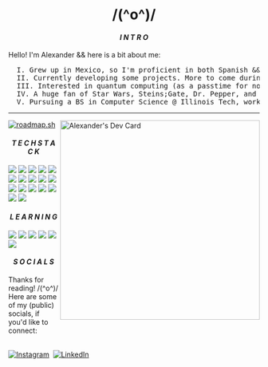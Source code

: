 <!--
<img align="center" src="https://scontent-ord5-3.xx.fbcdn.net/v/t39.30808-6/464774926_2274662829567476_894061963357997700_n.jpg?_nc_cat=110&ccb=1-7&_nc_sid=127cfc&_nc_ohc=X5rl24RKaTEQ7kNvgFdR97Y&_nc_zt=23&_nc_ht=scontent-ord5-3.xx&_nc_gid=AO-cLz34-T6IZl0ls8svIfU&oh=00_AYAVEdrPj77EncyJm02LjXi51xuMquoJ3SwU-4wGoWmDpw&oe=67453231" />
-->

<p>
  <h1 align="center"><b> /(^o^)/ </b></h1>
</p>

<p>
  <h4 align="center"><b><em>I N T R O</em></b></h4>
</p>

<p>
  Hello! I'm Alexander && here is a bit about me:
</p>

<body>
  
<pre>
  I. Grew up in Mexico, so I'm proficient in both Spanish && English
  II. Currently developing some projects. More to come during 2025 && onward
  III. Interested in quantum computing (as a passtime for now)
  IV. A huge fan of Star Wars, Steins;Gate, Dr. Pepper, and Megami Tensei. Love talking a lot about these <3
  V. Pursuing a BS in Computer Science @ Illinois Tech, working as a GFX freelancer on the side
</pre>

<hr width="100%">
<a href="https://app.daily.dev/ylander"><img align= "right" src="https://api.daily.dev/devcards/v2/gPjbLco2kuduQNDlPsPfx.png?type=default&r=lgf" width="400" alt="Alexander's Dev Card"/></a>
<a href="https://roadmap.sh"><img src="https://roadmap.sh/card/wide/67d8342c187996bfba297e17?variant=dark&roadmaps=computer-science%2Cdevops%2Cfull-stack" alt="roadmap.sh"/></a>

<p>
  <h4 align="center"><b><em>T E C H   S T A C K</em></b></h4>

  <div align="left">
    <img src="https://img.shields.io/badge/Linux-FCC624?style=for-the-badge&logo=linux&logoColor=black">
    <img src="https://img.shields.io/badge/html5-%23E34F26.svg?style=for-the-badge&logo=html5&logoColor=white">
    <img src= "https://img.shields.io/badge/css3-%231572B6.svg?style=for-the-badge&logo=css3&logoColor=white">
    <img src= "https://img.shields.io/badge/JavaScript-F7DF1E?style=for-the-badge&logo=javascript&logoColor=black">
    <img src= "https://img.shields.io/badge/python-darkblue.svg?style=for-the-badge&logo=python&logoColor=white">
    <img src= "https://img.shields.io/badge/Java-ED8B00?style=for-the-badge&logo=java&logoColor=white">
    <img src= "https://img.shields.io/badge/c-%2300599C.svg?style=for-the-badge&logo=c&logoColor=white">
    <img src= "https://img.shields.io/badge/illustrator-%23FF9A00.svg?style=for-the-badge&logo=adobeillustrator&logoColor=white">
    <img src= "https://img.shields.io/badge/photoshop-%2331A8FF.svg?style=for-the-badge&logo=adobephotoshop&logoColor=white">
    <img src= "https://img.shields.io/badge/Canva-%2300C4CC.svg?style=for-the-badge&logo=Canva&logoColor=white">
    <img src= "https://img.shields.io/badge/mysql-4479A1.svg?style=for-the-badge&logo=mysql&logoColor=white">
    <img src= "https://img.shields.io/badge/NeoVim-%2357A143.svg?&style=for-the-badge&logo=neovim&logoColor=white">
    <img src= "https://img.shields.io/badge/latex-%23008080.svg?style=for-the-badge&logo=latex&logoColor=white">
    <img src= "https://img.shields.io/badge/markdown-%23000000.svg?style=for-the-badge&logo=markdown&logoColor=white">
<!--     <img src= "https://img.shields.io/badge/Arch%20Linux-1793D1?logo=arch-linux&logoColor=fff&style=for-the-badge"> -->
    <img src= "https://img.shields.io/badge/Windows-0078D6?style=for-the-badge&logo=windows&logoColor=white">
    <img src= "https://img.shields.io/badge/Notion-%23000000.svg?style=for-the-badge&logo=notion&logoColor=white">
    <img src= "https://img.shields.io/badge/github-%23121011.svg?style=for-the-badge&logo=github&logoColor=white">
  </div>
</p>

<p>
  <h4 align="center"><b><em>L E A R N I N G</em></b></h4>

  <div align="left">
    <img src="https://img.shields.io/badge/elixir-%234B275F.svg?style=for-the-badge&logo=elixir&logoColor=white">
    <img src="https://img.shields.io/badge/OCaml-%23E98407.svg?style=for-the-badge&logo=ocaml&logoColor=white">
    <img src= "https://img.shields.io/badge/r-%23276DC3.svg?style=for-the-badge&logo=r&logoColor=white">
    <img src= "https://img.shields.io/badge/rust-%23000000.svg?style=for-the-badge&logo=rust&logoColor=white">
    <img src= "https://img.shields.io/badge/docker-%230db7ed.svg?style=for-the-badge&logo=docker&logoColor=white">
    <img src= "https://img.shields.io/badge/AWS-%23FF9900.svg?style=for-the-badge&logo=amazon-aws&logoColor=white">
  </div>
</p>



<p>
  <h4 align="center"><b><em>S O C I A L S</em></b></h4>
  Thanks for reading! /(^o^)/  Here are some of my (public) socials, if you'd like to connect:

<p align="left">
<br>
<a href="https://www.instagram.com/ylander.design/"><img src="https://img.shields.io/badge/instagram-%23E4405F.svg?&style=for-the-badge&logo=instagram&logoColor=white" alt="Instagram" /></a>&nbsp;
<a href="https://www.linkedin.com/in/alexander-silerio-b1422a209/"><img src="https://img.shields.io/badge/linkedin-%230077B5.svg?&style=for-the-badge&logo=linkedin&logoColor=white" alt="LinkedIn" /></a>&nbsp;
</p>
<br>
</body>


